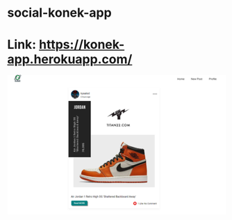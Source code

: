 # social-konek-app

# Link: https://konek-app.herokuapp.com/

![Design preview for the social-konek-app](/public/img/konek-preview.png)
